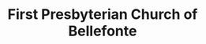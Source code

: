 ---
layout: repo
title: "First Presbyterian Church of Bellefonte"
id: 13159
permalink: repos/13159/
---